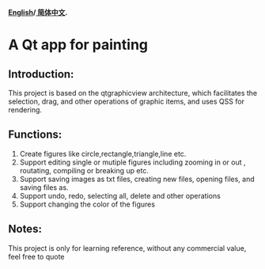 
**[English](README.md)/[ 简体中文](README_zh.md).**

# A Qt app for painting
## Introduction:
This project is based on the qtgraphicview architecture, which facilitates the selection, drag, and other operations of graphic items, and uses QSS for rendering.

## Functions:
1. Create figures like circle,rectangle,triangle,line etc.     
2. Support editing single or mutiple figures including zooming in or out , routating, compiling or breaking up etc.
3. Support saving images as txt files, creating new files, opening files, and saving files as.
4. Support undo, redo, selecting all, delete and other operations
5. Support changing the color of the figures

## Notes:
This project is only for learning reference, without any commercial value, feel free to quote
